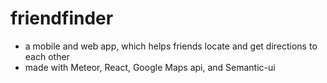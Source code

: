 # friendfinder

* a mobile and web app, which helps friends locate and get directions to each other
* made with Meteor, React, Google Maps api, and Semantic-ui
